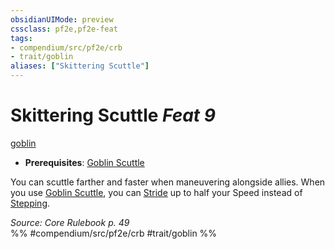 ```yaml
---
obsidianUIMode: preview
cssclass: pf2e,pf2e-feat
tags:
- compendium/src/pf2e/crb
- trait/goblin
aliases: ["Skittering Scuttle"]
---
```

# Skittering Scuttle  *Feat 9*  
[goblin](../../Rules/traits/goblin.md)  

- **Prerequisites**: [Goblin Scuttle](goblin-scuttle.md)

You can scuttle farther and faster when maneuvering alongside allies. When you use [Goblin Scuttle](goblin-scuttle.md), you can [Stride](../../Rules/actions/stride.md) up to half your Speed instead of [Stepping](../../Rules/actions/step.md).

*Source: Core Rulebook p. 49*  
%% #compendium/src/pf2e/crb #trait/goblin %%